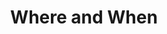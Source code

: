 ---
title: Where and When
text: The Computer Science Department of the University of Crete will host on its premises the FuturEd AI event, providing an excellent collaborative workspace where teams can participate in workshops and receive mentoring from industry experts.<br><br>This exciting event, packed with inspirational coding, mentoring sessions, networking, and plenty of food, drinks, and surprises, will begin on Thursday, October 2nd, 2025 at 10:00 AM and conclude on Friday, October 3rd, 2025 at 8:00 PM.
location: University of Crete, Heraklion
when: 2-3 Oct 2025
type: event
order: 2
---